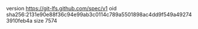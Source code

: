 version https://git-lfs.github.com/spec/v1
oid sha256:2131e90e88f36c94e99ab3c0114c789a5501898ac4dd9f549a492743910feb4a
size 7574
